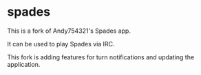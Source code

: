 # spades
This is a fork of Andy754321's Spades app.

It can be used to play Spades via IRC. 

This fork is adding features for turn notifications and updating the application.
